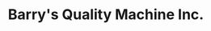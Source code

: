---
title: "Barry's Quality Machine Inc."
url: /chehalis/barrys-quality-machine-inc/
shop: car repair
---